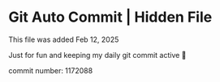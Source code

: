 # Git Auto Commit | Hidden File

This file was added Feb 12, 2025

Just for fun and keeping my daily git commit active 🤪

commit number: 1172088
